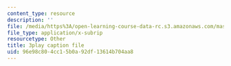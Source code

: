 ```yaml
---
content_type: resource
description: ''
file: /media/https%3A/open-learning-course-data-rc.s3.amazonaws.com/mas-s62-cryptocurrency-engineering-and-design-spring-2018/96e98c804cc15b0a92df13614b704aa8_Hzv9WuqIzA0.vtt
file_type: application/x-subrip
resourcetype: Other
title: 3play caption file
uid: 96e98c80-4cc1-5b0a-92df-13614b704aa8
---
```

